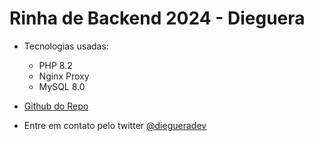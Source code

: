 # Rinha de Backend 2024 - Dieguera

- Tecnologias usadas:
  - PHP 8.2
  - Nginx Proxy
  - MySQL 8.0

- [Github do Repo](https://github.com/daavelar/rinha-de-backend-2024)
- Entre em contato pelo twitter [@diegueradev](https://twitter.com/diegueradev)